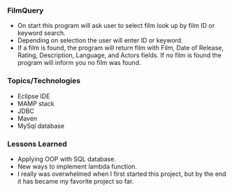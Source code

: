 ### FilmQuery
- On start this program will ask user to select film look up by film ID or keyword search.
- Depending on selection the user will enter ID or keyword.
- If a film is found, the program will return film with Film, Date of Release, Rating, Description, Language, and Actors fields. If no film is found the program will inform you no film was found.  

### Topics/Technologies

- Eclipse IDE
- MAMP stack
- JDBC
- Maven
- MySql database

### Lessons Learned

- Applying OOP with SQL database.
- New ways to implement lambda function.
- I really was overwhelmed when I first started this project, but by the end it has became my favorite project so far.